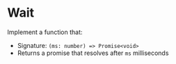 # Wait

Implement a function that:

- Signature: `(ms: number) => Promise<void>`
- Returns a promise that resolves after `ms` milliseconds

